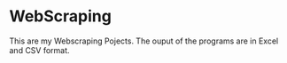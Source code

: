 # WebScraping

This are my Webscraping Pojects. The ouput of the programs are in Excel and CSV format.
